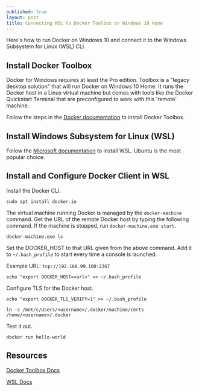 ```yaml
---
published: true
layout: post
title: Connecting WSL to Docker Toolbox on Windows 10 Home
---
```


Here's how to run Docker on Windows 10 and connect it to the Windows Subsystem for Linux (WSL) CLI.

## Install Docker Toolbox

Docker for Windows requires at least the Pro edition. Toolbox is a "legacy desktop solution" that will run Docker on Windows 10 Home. It runs the Docker host in a Linux virtual machine but comes with tools like the Docker Quickstart Terminal that are preconfigured to work with this 'remote' machine.

Follow the steps in the [Docker documentation](https://docs.docker.com/toolbox/toolbox_install_windows/) to install Docker Toolbox.

## Install Windows Subsystem for Linux (WSL)

Follow the [Microsoft documentation](https://docs.microsoft.com/en-us/windows/wsl/install-win10) to install WSL. Ubuntu is the most popular choice.

## Install and Configure Docker Client in WSL

Install the Docker CLI.

`sudo apt install docker.io`

The virtual machine running Docker is managed by the `docker-machine` command. Get the URL of the remote Docker host by typing the following command. If the machine is stopped, run `docker-machine.exe start`.

`docker-machine.exe ls`

Set the DOCKER_HOST to that URL given from the above command. Add it to `~/.bash_profile` to start every time a console is launched.

Example URL: `tcp://192.168.99.100:2367`

`echo "export DOCKER_HOST=<url>" >> ~/.bash_profile`

Configure TLS for the Docker host.

`echo "export DOCKER_TLS_VERIFY=1" >> ~/.bash_profile`

`ln -s /mnt/c/Users/<username>/.docker/machine/certs /home/<username>/.docker`

Test it out.

`docker run hello-world`

## Resources

[Docker Toolbox Docs](https://docs.docker.com/toolbox/toolbox_install_windows/)

[WSL Docs](https://docs.microsoft.com/en-us/windows/wsl/install-win10)
